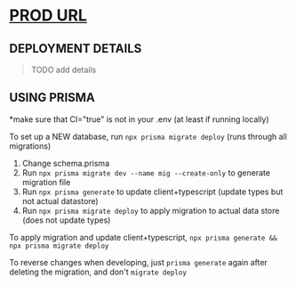 # [PROD URL](https://nextjs-playground-rho-six.vercel.app/)

## DEPLOYMENT DETAILS

> TODO add details

## USING PRISMA

\*make sure that CI="true" is not in your .env (at least if running locally)

To set up a NEW database, run `npx prisma migrate deploy` (runs through all migrations)

1. Change schema.prisma
2. Run `npx prisma migrate dev --name mig --create-only` to generate migration file
3. Run `npx prisma generate` to update client+typescript (update types but not actual datastore)
4. Run `npx prisma migrate deploy` to apply migration to actual data store (does not update types)

To apply migration and update client+typescript, `npx prisma generate && npx prisma migrate deploy`

To reverse changes when developing, just `prisma generate` again after deleting the migration, and don't `migrate deploy`
